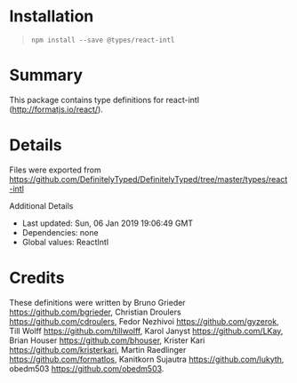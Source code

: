 # Installation
> `npm install --save @types/react-intl`

# Summary
This package contains type definitions for react-intl (http://formatjs.io/react/).

# Details
Files were exported from https://github.com/DefinitelyTyped/DefinitelyTyped/tree/master/types/react-intl

Additional Details
 * Last updated: Sun, 06 Jan 2019 19:06:49 GMT
 * Dependencies: none
 * Global values: ReactIntl

# Credits
These definitions were written by Bruno Grieder <https://github.com/bgrieder>, Christian Droulers <https://github.com/cdroulers>, Fedor Nezhivoi <https://github.com/gyzerok>, Till Wolff <https://github.com/tillwolff>, Karol Janyst <https://github.com/LKay>, Brian Houser <https://github.com/bhouser>, Krister Kari <https://github.com/kristerkari>, Martin Raedlinger <https://github.com/formatlos>, Kanitkorn Sujautra <https://github.com/lukyth>, obedm503 <https://github.com/obedm503>.
